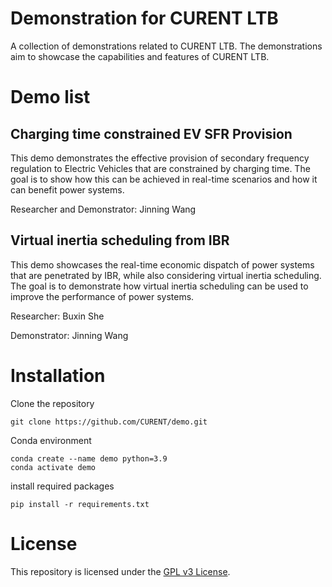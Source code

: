 # Demonstration for CURENT LTB

A collection of demonstrations related to CURENT LTB. The demonstrations aim to showcase the capabilities and features of CURENT LTB.

# Demo list

## Charging time constrained EV SFR Provision

This demo demonstrates the effective provision of secondary frequency regulation to Electric Vehicles that are constrained by charging time. The goal is to show how this can be achieved in real-time scenarios and how it can benefit power systems.

Researcher and Demonstrator: Jinning Wang

## Virtual inertia scheduling from IBR

This demo showcases the real-time economic dispatch of power systems that are penetrated by IBR, while also considering virtual inertia scheduling. The goal is to demonstrate how virtual inertia scheduling can be used to improve the performance of power systems.

Researcher: Buxin She

Demonstrator: Jinning Wang

# Installation

Clone the repository

```
git clone https://github.com/CURENT/demo.git
```

Conda environment
```
conda create --name demo python=3.9
conda activate demo
```

install required packages
```
pip install -r requirements.txt
```

# License

This repository is licensed under the [GPL v3 License](./LICENSE).
